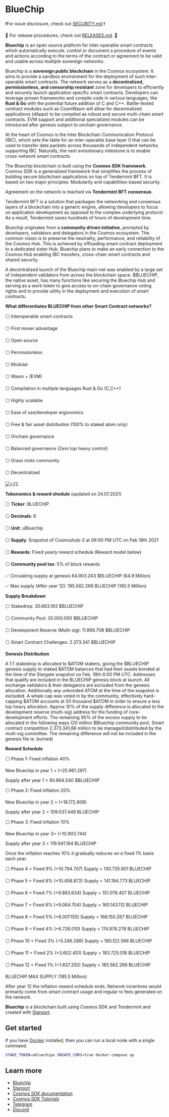 # BlueChip

❗️For issue disclosure, check out [SECURITY.md](./SECURITY.md) ❗️

🚀 For release procedures, check out [RELEASES.md](./RELEASES.md). 🚀

**Bluechip** is an open source platform for inter-operable smart contracts which automatically execute, control or document a procedure of events and actions 
according to the terms of the contract or agreement to be valid and usable across multiple sovereign networks.

Bluechip is a **sovereign public blockchain** in the Cosmos ecosystem. It aims to provide a sandbox environment for the deployment 
of such inter-operable smart contracts. The network serves as a **decentralized, permissionless, and censorship resistant** zone 
for developers to efficiently and securely launch application specific smart contracts. Developers can leverage proven frameworks 
and compile code in various languages, like **Rust & Go** with the potential future addition of C and C++.
Battle-tested contract modules such as CosmWasm will allow for decentralized applications (dApps) to be compiled as robust and secure multi-chain smart contracts.
EVM support and additional specialized modules can be introduced after genesis subject to onchain governance.

At the heart of Cosmos is the Inter Blockchain Communication Protocol (IBC), which sets the table for an inter-operable base layer 0 
that can be used to transfer data packets across thousands of independent networks supporting IBC. 
Naturally, the next evolutionary milestone is to enable cross-network smart contracts.

The Bluechip blockchain is built using the **Cosmos SDK framework**. 
Cosmos SDK is a generalized framework that simplifies the process of building secure blockchain applications on top of Tendermint BFT. 
It is based on two major principles: Modularity and capabilities-based security.

Agreement on the network is reached via **Tendermint BFT consensus**.

Tendermint BFT is a solution that packages the networking and consensus layers of a blockchain into a generic engine, 
allowing developers to focus on application development as opposed to the complex underlying protocol. 
As a result, Tendermint saves hundreds of hours of development time.

Bluechip originates from a **community driven initiative**, prompted by developers, validators and delegators in the Cosmos ecosystem.
The common vision is to preserve the neutrality, performance, and reliability of the Cosmos Hub. This is achieved by offloading smart contract deployment to a dedicated sister Hub. 
Bluechip plans to make an early connection to the Cosmos Hub enabling IBC transfers, cross-chain smart contracts and shared security.

A decentralized launch of the Bluechip main-net was enabled by a large set of independent validators from across the blockchain space.
$BLUECHIP, the native asset, has many functions like securing the Bluechip Hub and serving as a work token to give access to on-chain governance voting rights 
and to provide utility in the deployment and execution of smart contracts.


**What differentiates BLUECHIP from other Smart Contract networks?**

⚪️ Interoperable smart contracts

⚪️ First mover advantage

⚪️ Open source

⚪️ Permissionless 

⚪️ Modular

⚪️ Wasm + (EVM)

⚪️ Compilation in multiple languages Rust & Go (C,C++)

⚪️ Highly scalable

⚪️ Ease of use/developer ergonomics

⚪️ Free & fair asset distribution (100% to staked atom only)

⚪️ Onchain governance

⚪️ Balanced governance (Zero top heavy control) 

⚪️ Grass roots community

⚪️ Decentralized





![c22](https://user-images.githubusercontent.com/79812965/131373499-81549b6c-6ab6-49fa-9d2f-4f7b79f74509.jpg)






**Tokenomics & reward shedule** (updated on 24.07.2021)

⚪️ **Ticker**: BLUECHIP

⚪️ **Decimals**: 6

⚪️ **Unit**: uBluechip

⚪️ **Supply**: Snapshot of Cosmoshub-3 at 06:00 PM UTC on Feb 18th 2021

⚪️ **Rewards**: Fixed yearly reward schedule (Reward model below)

⚪️ **Community pool tax**: 5% of block rewards


✅ Circulating supply at genesis 64.903.243 $BLUECHIP (64.9 Million)

✅ Max supply (After year 12): 185.562.268 BLUECHIP (185.5 Million)


**Supply Breakdown**

⚪️ Stakedrop: 30.663.193 $BLUECHIP

⚪️ Community Pool: 20.000.000 $BLUECHIP

⚪️ Development Reserve (Multi-sig): 11.866.708 $BLUECHIP

⚪️ Smart Contract Challenges: 2.373.341 $BLUECHIP


**Genesis Distribution**

A 1:1 stakedrop is allocated to $ATOM stakers, giving the $BLUECHIP genesis supply to staked $ATOM balances that had their assets bonded 
at the time of the Stargate snapshot on Feb. 18th 6:00 PM UTC. 
Addresses that qualify are included in the BLUECHIP genesis block at launch. 
All exchange validators & their delegators are excluded from the genesis allocation. Additionally any unbonded ATOM at the time of the snapshot is excluded.
A whale cap was voted in by the community, effectively hard-capping $ATOM accounts at 50 thousand $ATOM in order to ensure a less top heavy allocation.
Approx 10% of the supply difference is allocated to the development reserve (multi-sig) address for the funding of core-development efforts. The remaining 90% of the excess supply to be allocated in the following ways (20 million $Bluechip community pool, Smart contract competition 2.373.341,66 million to be managed/distributed by the multi-sig committee. The remaining difference will not be included in the genesis file ie. burned)



**Reward Schedule**

⚪️ Phase 1: Fixed inflation 40% 

New Bluechip in year 1 = (+25.961.297)

Supply after year 1 = 90.864.540 $BLUECHIP


⚪️ Phase 2: Fixed inflation 20% 

New Bluechip in year 2 = (+18.172.908)

Supply after year 2 = 109.037.449 BLUECHIP


⚪️ Phase 3: Fixed inflation 10% 

New Bluechip in year 3= (+10.903.744)

Supply after year 3 = 119.941.194 BLUECHIP


Once the inflation reaches 10% it gradually reduces on a fixed 1% basis each year.


⚪️ Phase 4 = Fixed 9% (+10.794.707) Supply = 130.735.901 BLUECHIP

⚪️ Phase 5 = Fixed 8% (+10.458.872) Supply = 141.194.773 BLUECHIP

⚪️ Phase 6 = Fixed 7% (+9.883.634) Supply = 151.078.407 BLUECHIP

⚪️ Phase 7 = Fixed 6% (+9.064.704) Supply = 160.143.112  BLUECHIP

⚪️ Phase 8 = Fixed 5% (+8.007.155) Supply = 168.150.267  BLUECHIP

⚪️ Phase 9 = Fixed 4% (+6.726.010) Supply = 174.876.278 BLUECHIP

⚪️ Phase 10 = Fixed 3% (+5.246.288) Supply = 180.122.566 BLUECHIP

⚪️ Phase 11 = Fixed 2% (+3.602.451) Supply = 183.725.018 BLUECHIP

⚪️ Phase 12 = Fixed 1% (+1.837.250) Supply = 185.562.268 BLUECHIP 

BLUECHIP MAX SUPPLY (185.5 Million)

After year 12 the inflation reward schedule ends. 
Network incentives would primarily come from smart contract usage and regular tx fees generated on the network.

**Bluechip** is a blockchain built using Cosmos SDK and Tendermint and created with [Starport](https://github.com/tendermint/starport).

## Get started

If you have [Docker](https://www.docker.com/) installed, then you can run a local node with a single command.

```bash
STAKE_TOKEN=ubluechipx UNSAFE_CORS=true docker-compose up
```

## Learn more

- [Bluechip](https://bluechipchain.com)
- [Starport](https://github.com/tendermint/starport)
- [Cosmos SDK documentation](https://docs.cosmos.network)
- [Cosmos SDK Tutorials](https://tutorials.cosmos.network)
- [Telegram](https://t.me/BluechipNetwork)
- [Discord](https://discord.gg/QcWPfK4gJ2)

